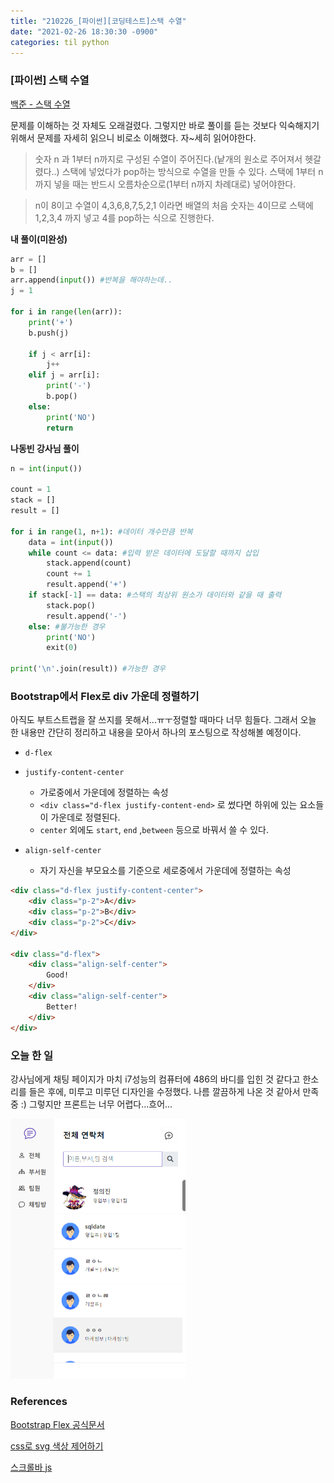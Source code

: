 ```yaml
---
title: "210226_[파이썬][코딩테스트]스택 수열"
date: "2021-02-26 18:30:30 -0900"
categories: til python
---
```


### [파이썬] 스택 수열

[백준 - 스택 수열](https://www.acmicpc.net/problem/1874)

문제를 이해하는 것 자체도 오래걸렸다. 그렇지만 바로 풀이를 듣는 것보다 익숙해지기 위해서 문제를 자세히 읽으니 비로소 이해했다. 자~세히 읽어야한다.

> 숫자 n 과 1부터 n까지로 구성된 수열이 주어진다.(낱개의 원소로 주어져서 헷갈렸다..) 스택에 넣었다가 pop하는 방식으로 수열을 만들 수 있다. 스택에 1부터 n까지 넣을 때는 반드시 오름차순으로(1부터 n까지 차례대로) 넣어야한다.

> n이 8이고 수열이 4,3,6,8,7,5,2,1 이라면 배열의 처음 숫자는 4이므로 스택에 1,2,3,4 까지 넣고 4를 pop하는 식으로 진행한다. 

**내 풀이(미완성)**

```python
arr = []
b = []
arr.append(input()) #반복을 해야하는데..
j = 1

for i in range(len(arr)):
    print('+')
    b.push(j)
    
    if j < arr[i]:
        j++
    elif j = arr[i]:
        print('-')
        b.pop()
    else:
        print('NO')
        return
```

**나동빈 강사님 풀이**

```python
n = int(input())

count = 1
stack = []
result = []

for i in range(1, n+1): #데이터 개수만큼 반복
    data = int(input())
    while count <= data: #입력 받은 데이터에 도달할 때까지 삽입
        stack.append(count)
        count += 1
        result.append('+')
    if stack[-1] == data: #스택의 최상위 원소가 데이터와 같을 때 출력
        stack.pop()
        result.append('-')
    else: #불가능한 경우
        print('NO')
        exit(0)
        
print('\n'.join(result)) #가능한 경우
```



### Bootstrap에서 Flex로 div 가운데 정렬하기

아직도 부트스트랩을 잘 쓰지를 못해서...ㅠㅜ정렬할 때마다 너무 힘들다. 그래서 오늘 한 내용만 간단히 정리하고 내용을 모아서 하나의 포스팅으로 작성해볼 예정이다.

- `d-flex`
- `justify-content-center`

  - 가로중에서 가운데에 정렬하는 속성
  - `<div class="d-flex justify-content-end>` 로 썼다면 하위에 있는 요소들이 가운데로 정렬된다.
  - `center` 외에도 `start`, `end` ,`between` 등으로 바꿔서 쓸 수 있다.
- `align-self-center`
  - 자기 자신을 부모요소를 기준으로 세로중에서 가운데에 정렬하는 속성


```html
<div class="d-flex justify-content-center">
    <div class="p-2">A</div>
    <div class="p-2">B</div>
    <div class="p-2">C</div>
</div>

<div class="d-flex">
    <div class="align-self-center">
        Good!
    </div>
    <div class="align-self-center">
        Better!
    </div>
</div>
```



### 오늘 한 일

강사님에게 채팅 페이지가 마치 i7성능의 컴퓨터에 486의 바디를 입힌 것 같다고 한소리를 들은 후에, 미루고 미루던 디자인을 수정했다. 나름 깔끔하게 나온 것 같아서 만족 중 :)
그렇지만 프론트는 너무 어렵다...흐어...

<img src="/img/210226_chat.png" alt="210226_chat" style="zoom: 50%;"/>

### References

[Bootstrap Flex 공식문서](https://getbootstrap.com/docs/4.0/utilities/flex/)

[css로 svg 색상 제어하기](https://blogpack.tistory.com/812)

[스크롤바 js](https://bit.ly/3pYpca9)
